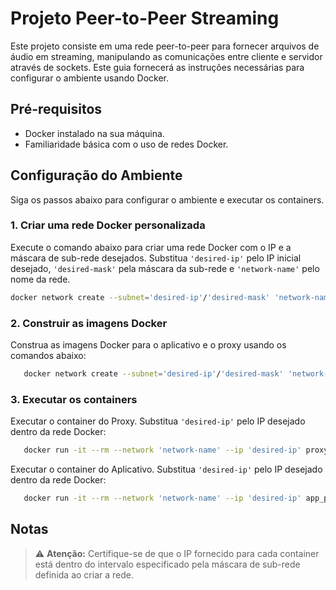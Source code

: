 # Projeto Peer-to-Peer Streaming

Este projeto consiste em uma rede peer-to-peer para fornecer arquivos de áudio em streaming, manipulando as comunicações entre cliente e servidor através de sockets. Este guia fornecerá as instruções necessárias para configurar o ambiente usando Docker.

## Pré-requisitos

- Docker instalado na sua máquina.
- Familiaridade básica com o uso de redes Docker.

## Configuração do Ambiente

Siga os passos abaixo para configurar o ambiente e executar os containers.

### 1. Criar uma rede Docker personalizada

Execute o comando abaixo para criar uma rede Docker com o IP e a máscara de sub-rede desejados. Substitua `'desired-ip'` pelo IP inicial desejado, `'desired-mask'` pela máscara da sub-rede e `'network-name'` pelo nome da rede.

```bash
docker network create --subnet='desired-ip'/'desired-mask' 'network-name'
```

### 2. Construir as imagens Docker

Construa as imagens Docker para o aplicativo e o proxy usando os comandos abaixo:

```bash
   docker network create --subnet='desired-ip'/'desired-mask' 'network-name'
```

### 3. Executar os containers

Executar o container do Proxy. Substitua `'desired-ip'` pelo IP desejado dentro da rede Docker:

```bash
   docker run -it --rm --network 'network-name' --ip 'desired-ip' proxy_p2p
```
Executar o container do Aplicativo. Substitua `'desired-ip'` pelo IP desejado dentro da rede Docker:

```bash
   docker run -it --rm --network 'network-name' --ip 'desired-ip' app_p2p
```
## Notas

> ⚠️ **Atenção:** Certifique-se de que o IP fornecido para cada container está dentro do intervalo especificado pela máscara de sub-rede definida ao criar a rede.
